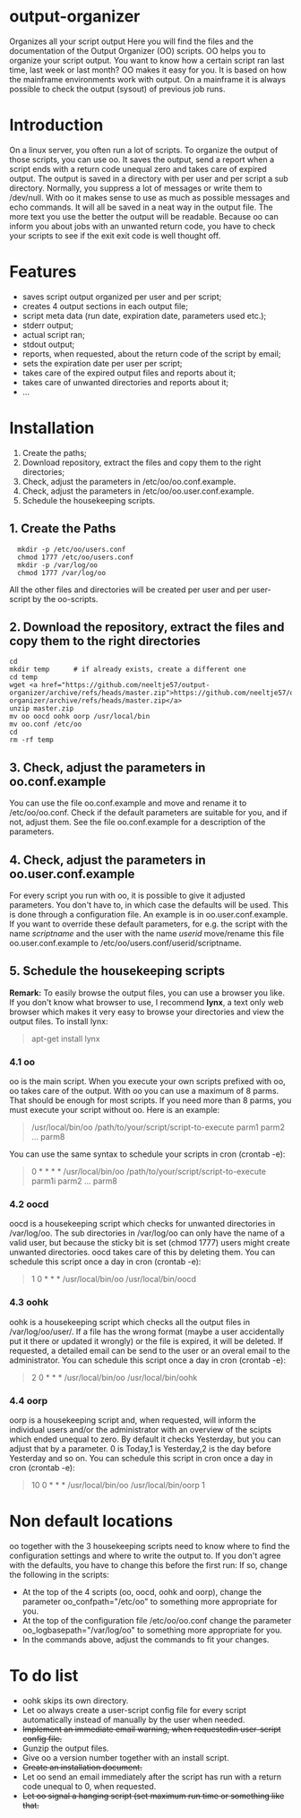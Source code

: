 # output-organizer
Organizes all your script output
Here you will find the files and the documentation of the Output Organizer (OO) scripts. OO helps you to organize your script output. You want to know how a certain script ran last time, last week or last month? OO makes it easy for you. It is based on how the mainframe environments work with output. On a mainframe it is always possible to check the output (sysout) of previous job runs.
# Introduction
On a linux server, you often run a lot of scripts. To organize the output of those scripts, you can use oo. It saves the output, send a report when a script ends with a return code unequal zero and takes care of expired output. The output is saved in a directory with per user and per script a sub directory. Normally, you suppress a lot of messages or write them to /dev/null. With oo it makes sense to use as much as possible messages and echo commands. It will all be saved in a neat way in the output file. The more text you use the better the output will be readable. Because oo can inform you about jobs with an unwanted return code, you have to check your scripts to see if the exit exit code is well thought off.
# Features
* saves script output organized per user and per script;
* creates 4 output sections in each output file;
* script meta data (run date, expiration date, parameters used etc.);
* stderr output;
* actual script ran;
* stdout output;
* reports, when requested, about the return code of the script by email;
* sets the expiration date per user per script;
* takes care of the expired output files and reports about it;
* takes care of unwanted directories and reports about it;
* ...
# Installation
1. Create the paths;
2. Download repository, extract the files and copy them to the right directories;
3. Check, adjust the parameters in /etc/oo/oo.conf.example.
4. Check, adjust the parameters in /etc/oo/oo.user.conf.example.
5. Schedule the housekeeping scripts.

## 1. Create the Paths
~~~~
  mkdir -p /etc/oo/users.conf
  chmod 1777 /etc/oo/users.conf
  mkdir -p /var/log/oo
  chmod 1777 /var/log/oo
~~~~
All the other files and directories will be created per user and per user-script by the oo-scripts.
## 2. Download the repository, extract the files and copy them to the right directories
~~~~
cd
mkdir temp      # if already exists, create a different one
cd temp
wget <a href="https://github.com/neeltje57/output-organizer/archive/refs/heads/master.zip">https://github.com/neeltje57/output-organizer/archive/refs/heads/master.zip</a>
unzip master.zip
mv oo oocd oohk oorp /usr/local/bin
mv oo.conf /etc/oo
cd
rm -rf temp
~~~~
## 3. Check, adjust the parameters in oo.conf.example
You can use the file oo.conf.example and move and rename it to /etc/oo/oo.conf. Check if the default parameters are suitable for you, and if not, adjust them. See the file oo.conf.example for a description of the parameters.
## 4. Check, adjust the parameters in oo.user.conf.example
For every script you run with oo, it is possible to give it adjusted parameters. You don't have to, in which case the defaults will be used. This is done through a configuration file. An example is in oo.user.conf.example. If you want to override these default parameters, for e.g. the script with the name *scriptname* and the user with the name *userid* move/rename this file oo.user.conf.example to /etc/oo/users.conf/userid/scriptname.
## 5. Schedule the housekeeping scripts
**Remark:** To easily browse the output files, you can use a browser you like. If you don't know what browser to use, I recommend **lynx**, a text only web browser which makes it very easy to browse your directories and view the output files. To install lynx:
> apt-get install lynx
### 4.1 oo
oo is the main script. When you execute your own scripts prefixed with oo, oo takes care of the output. With oo you can use a maximum of 8 parms. That should be enough for most scripts. If you need more than 8 parms, you must execute your script without oo. Here is an example:
> /usr/local/bin/oo /path/to/your/script/script-to-execute parm1 parm2 ... parm8

You can use the same syntax to schedule your scripts in cron (crontab -e):

> 0 * * * * /usr/local/bin/oo /path/to/your/script/script-to-execute parm1i parm2 ... parm8
### 4.2 oocd
oocd is a housekeeping script which checks for unwanted directories in /var/log/oo. The sub directories in /var/log/oo can only have the name of a valid user, but because the sticky bit is set (chmod 1777) users might create unwanted directories. oocd takes care of this by deleting them. You can schedule this script once a day in cron (crontab -e):
> 1 0 * * * /usr/local/bin/oo /usr/local/bin/oocd
### 4.3 oohk
oohk is a housekeeping script which checks all the output files in /var/log/oo/user/. If a file has the wrong format (maybe a user accidentally put it there or updated it wrongly) or the file is expired, it will be deleted. If requested, a detailed email can be send to the user or an overal email to the administrator. You can schedule this script once a day in cron (crontab -e):
> 2 0 * * * /usr/local/bin/oo /usr/local/bin/oohk
### 4.4 oorp
oorp is a housekeeping script and, when requested, will inform the individual users and/or the administrator with an overview of the scipts which ended unequal to zero. By default it checks Yesterday, but you can adjust that by a parameter. 0 is Today,1 is Yesterday,2 is the day before Yesterday and so on. You can schedule this script in cron once a day in cron (crontab -e):
> 10 0 * * * /usr/local/bin/oo /usr/local/bin/oorp 1
# Non default locations
oo together with the 3 housekeeping scripts need to know where to find the configuration settings and where to write the output to. If you don't agree with the defaults, you have to change this before the first run: If so, change the following in the scripts:
* At the top of the 4 scripts (oo, oocd, oohk and oorp), change the parameter oo_confpath="/etc/oo" to something more appropriate for you.
* At the top of the configuration file /etc/oo/oo.conf change the parameter oo_logbasepath="/var/log/oo" to something more appropriate for you.
* In the commands above, adjust the commands to fit your changes.
# To do list
* oohk skips its own directory.
* Let oo always create a user-script config file for every script automatically instead of manually by the user when needed.
* ~~Implement an immediate email warning, when requestedin user-script config file.~~
* Gunzip the output files.
* Give oo a version number together with an install script.
* ~~Create an installation document.~~
* Let oo send an email immediately after the script has run with a return code unequal to 0, when requested.
* ~~Let oo signal a hanging script (set maximum run time or something like that.~~
